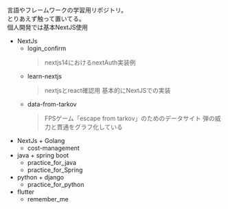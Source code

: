 言語やフレームワークの学習用リポジトリ。
<br>
とりあえず触って置いてる。
<br>
個人開発では基本NextJS使用
<br>
* NextJs
  - login_confirm
    > nextjs14におけるnextAuth実装例
  - learn-nextjs
    > nextjsとreact確認用
    > 基本的にNextJSでの実装
  - data-from-tarkov
    > FPSゲーム「escape from tarkov」のためのデータサイト
    > 弾の威力と貫通をグラフ化している
* NextJs + Golang
  - cost-management
* java + spring boot
  - practice_for_java
  - practice_for_Spring
* python + django
  - practice_for_python
* flutter
  - remember_me

<!--
**yf-practice-projects/yf-practice-projects** is a ✨ _special_ ✨ repository because its `README.md` (this file) appears on your GitHub profile.

Here are some ideas to get you started:

- 🔭 I’m currently working on ...
- 🌱 I’m currently learning ...
- 👯 I’m looking to collaborate on ...
- 🤔 I’m looking for help with ...
- 💬 Ask me about ...
- 📫 How to reach me: ...
- 😄 Pronouns: ...
- ⚡ Fun fact: ...
-->
